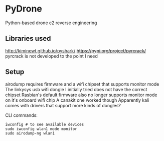 # PyDrone
Python-based drone c2 reverse engineering

## Libraries used
http://kiminewt.github.io/pyshark/
~~https://pypi.org/project/pyrcrack/~~ pyrcrack is not developed to the point I need

## Setup
airodump requires firmware and a wifi chipset that supports monitor mode
The linkysys usb wifi dongle I initially tried does not have the correct chipset
Rasbian's default firmware also no longer supports monitor mode on it's onboard wifi chip
A canakit one worked though
Apparently kali comes with drivers that support more kinds of dongles?

CLI commands:
```
iwconfig # to see available devices
sudo iwconfig wlan1 mode monitor
sudo airodump-ng wlan1
```